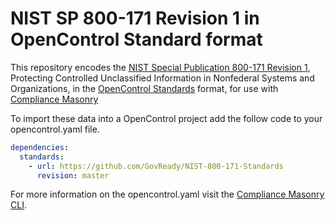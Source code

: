 # NIST SP 800-171 Revision 1 in OpenControl Standard format

This repository encodes the [NIST Special Publication 800-171 Revision 1](http://nvlpubs.nist.gov/nistpubs/SpecialPublications/NIST.SP.800-171r1.pdf), Protecting Controlled Unclassified
Information in Nonfederal Systems and Organizations, in the [OpenControl Standards](https://github.com/opencontrol/schemas) format, for use with [Compliance Masonry](https://github.com/opencontrol/compliance-masonry)

To import these data into a OpenControl project add the follow code to your opencontrol.yaml file.
```yaml
dependencies:
  standards:
    - url: https://github.com/GovReady/NIST-800-171-Standards
      revision: master
```

For more information on the opencontrol.yaml visit the [Compliance Masonry CLI](https://github.com/opencontrol/compliance-masonry#creating-an-opencontrol-project).